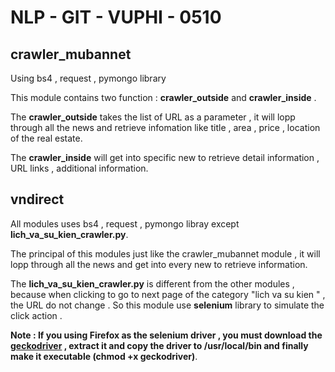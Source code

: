 # NLP - GIT - VUPHI - 0510

## crawler_mubannet
Using bs4 , request , pymongo library 

This module contains two function : **crawler_outside** and **crawler_inside** . 

The **crawler_outside** takes the list of URL as a parameter , it will lopp through all the news and retrieve infomation like title , area , price , location of the real estate.

The **crawler_inside** will get into specific new to retrieve detail information , URL links , additional information.

## vndirect

All  modules uses bs4 , request , pymongo libray except **lich_va_su_kien_crawler.py**.

The principal of this modules just like the crawler_mubannet module , it will lopp through all the news and get into every new to retrieve information.

The **lich_va_su_kien_crawler.py** is different from the other modules , because when clicking to go to next page of the category "lich va su kien " , the URL do not change . So this module use **selenium** library to simulate the click action .

**Note : If you using Firefox as the selenium driver , you must download the [geckodriver](https://github.com/mozilla/geckodriver/releases) , extract it and copy the driver to /usr/local/bin and finally make it executable (chmod +x geckodriver)**.


